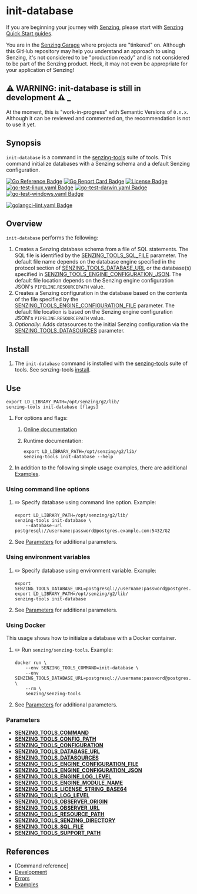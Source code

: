 # init-database

If you are beginning your journey with [Senzing],
please start with [Senzing Quick Start guides].

You are in the [Senzing Garage] where projects are "tinkered" on.
Although this GitHub repository may help you understand an approach to using Senzing,
it's not considered to be "production ready" and is not considered to be part of the Senzing product.
Heck, it may not even be appropriate for your application of Senzing!

## :warning: WARNING: init-database is still in development :warning: _

At the moment, this is "work-in-progress" with Semantic Versions of `0.n.x`.
Although it can be reviewed and commented on,
the recommendation is not to use it yet.

## Synopsis

`init-database` is a command in the
[senzing-tools]
suite of tools.
This command initialize databases with a Senzing schema and a default Senzing configuration.

[![Go Reference Badge]][Package reference]
[![Go Report Card Badge]][Go Report Card]
[![License Badge]][License]
[![go-test-linux.yaml Badge]][go-test-linux.yaml]
[![go-test-darwin.yaml Badge]][go-test-darwin.yaml]
[![go-test-windows.yaml Badge]][go-test-windows.yaml]

[![golangci-lint.yaml Badge]][golangci-lint.yaml]
## Overview

`init-database` performs the following:

1. Creates a Senzing database schema from a file of SQL statements.
   The SQL file is identified by the
   [SENZING_TOOLS_SQL_FILE]
   parameter.
   The default file name depends on the database engine specified in the
   protocol section of
   [SENZING_TOOLS_DATABASE_URL]
   or the database(s) specified in
   [SENZING_TOOLS_ENGINE_CONFIGURATION_JSON].
   The default file location depends on the Senzing engine configuration JSON's `PIPELINE`.`RESOURCEPATH` value.
1. Creates a Senzing configuration in the database based on the contents
   of the file specified by the
   [SENZING_TOOLS_ENGINE_CONFIGURATION_FILE]
    parameter.
   The default file location is based on the Senzing engine configuration JSON's `PIPELINE`.`RESOURCEPATH` value.
1. *Optionally:* Adds datasources to the initial Senzing configuration via the
   [SENZING_TOOLS_DATASOURCES]
   parameter.

## Install

1. The `init-database` command is installed with the
   [senzing-tools]
   suite of tools.
   See senzing-tools [install].

## Use

```console
export LD_LIBRARY_PATH=/opt/senzing/g2/lib/
senzing-tools init-database [flags]
```

1. For options and flags:
    1. [Online documentation]
    1. Runtime documentation:

        ```console
        export LD_LIBRARY_PATH=/opt/senzing/g2/lib/
        senzing-tools init-database --help
        ```

1. In addition to the following simple usage examples, there are additional [Examples].

### Using command line options

1. :pencil2: Specify database using command line option.
   Example:

    ```console
    export LD_LIBRARY_PATH=/opt/senzing/g2/lib/
    senzing-tools init-database \
        --database-url postgresql://username:password@postgres.example.com:5432/G2
    ```

1. See [Parameters] for additional parameters.

### Using environment variables

1. :pencil2: Specify database using environment variable.
   Example:

    ```console
    export SENZING_TOOLS_DATABASE_URL=postgresql://username:password@postgres.example.com:5432/G2
    export LD_LIBRARY_PATH=/opt/senzing/g2/lib/
    senzing-tools init-database
    ```

1. See [Parameters] for additional parameters.

### Using Docker

This usage shows how to initialze a database with a Docker container.

1. :pencil2: Run `senzing/senzing-tools`.
   Example:

    ```console
    docker run \
        --env SENZING_TOOLS_COMMAND=init-database \
        --env SENZING_TOOLS_DATABASE_URL=postgresql://username:password@postgres.example.com:5432/G2 \
        --rm \
        senzing/senzing-tools
    ```

1. See [Parameters] for additional parameters.

### Parameters

- **[SENZING_TOOLS_COMMAND]**
- **[SENZING_TOOLS_CONFIG_PATH]**
- **[SENZING_TOOLS_CONFIGURATION]**
- **[SENZING_TOOLS_DATABASE_URL]**
- **[SENZING_TOOLS_DATASOURCES]**
- **[SENZING_TOOLS_ENGINE_CONFIGURATION_FILE]**
- **[SENZING_TOOLS_ENGINE_CONFIGURATION_JSON]**
- **[SENZING_TOOLS_ENGINE_LOG_LEVEL]**
- **[SENZING_TOOLS_ENGINE_MODULE_NAME]**
- **[SENZING_TOOLS_LICENSE_STRING_BASE64]**
- **[SENZING_TOOLS_LOG_LEVEL]**
- **[SENZING_TOOLS_OBSERVER_ORIGIN]**
- **[SENZING_TOOLS_OBSERVER_URL]**
- **[SENZING_TOOLS_RESOURCE_PATH]**
- **[SENZING_TOOLS_SENZING_DIRECTORY]**
- **[SENZING_TOOLS_SQL_FILE]**
- **[SENZING_TOOLS_SUPPORT_PATH]**

## References

- [Command reference]
- [Development]
- [Errors]
- [Examples]

[API documentation]: https://pkg.go.dev/github.com/senzing-garage/template-go
[Development]: docs/development.md
[DockerHub]: https://hub.docker.com/r/senzing/template-go
[Errors]: docs/errors.md
[Examples]: docs/examples.md
[Examples]: docs/examples.md
[Go Package library]: https://pkg.go.dev
[Go Reference Badge]: https://pkg.go.dev/badge/github.com/senzing-garage/template-go.svg
[Go Report Card Badge]: https://goreportcard.com/badge/github.com/senzing-garage/template-go
[Go Report Card]: https://goreportcard.com/report/github.com/senzing-garage/template-go
[License Badge]: https://img.shields.io/badge/License-Apache2-brightgreen.svg
[License]: https://github.com/senzing-garage/template-go/blob/main/LICENSE
[Online documentation]: https://hub.senzing.com/senzing-tools/senzing-tools_init-database.html
[Package reference]: https://pkg.go.dev/github.com/senzing-garage/template-go
[Parameters]: #parameters
[SENZING_TOOLS_COMMAND]: https://github.com/senzing-garage/knowledge-base/blob/main/lists/environment-variables.md#senzing_tools_command
[SENZING_TOOLS_CONFIGURATION]: https://github.com/senzing-garage/knowledge-base/blob/main/lists/environment-variables.md#senzing_tools_configuration
[SENZING_TOOLS_CONFIG_PATH]: https://github.com/senzing-garage/knowledge-base/blob/main/lists/environment-variables.md#senzing_tools_config_path
[SENZING_TOOLS_DATABASE_URL]: https://github.com/senzing-garage/knowledge-base/blob/main/lists/environment-variables.md#senzing_tools_database_url
[SENZING_TOOLS_DATABASE_URL]: https://github.com/senzing-garage/knowledge-base/blob/main/lists/environment-variables.md#senzing_tools_database_url
[SENZING_TOOLS_DATASOURCES]: https://github.com/senzing-garage/knowledge-base/blob/main/lists/environment-variables.md#senzing_tools_datasources
[SENZING_TOOLS_DATASOURCES]: https://github.com/senzing-garage/knowledge-base/blob/main/lists/environment-variables.md#senzing_tools_datasources
[SENZING_TOOLS_ENGINE_CONFIGURATION_FILE]: https://github.com/senzing-garage/knowledge-base/blob/main/lists/environment-variables.md#senzing_tools_engine_configuration_file
[SENZING_TOOLS_ENGINE_CONFIGURATION_FILE]: https://github.com/senzing-garage/knowledge-base/blob/main/lists/environment-variables.md#senzing_tools_engine_configuration_file
[SENZING_TOOLS_ENGINE_CONFIGURATION_JSON]: https://github.com/senzing-garage/knowledge-base/blob/main/lists/environment-variables.md#senzing_tools_engine_configuration_json
[SENZING_TOOLS_ENGINE_CONFIGURATION_JSON]: https://github.com/senzing-garage/knowledge-base/blob/main/lists/environment-variables.md#senzing_tools_engine_configuration_json
[SENZING_TOOLS_ENGINE_LOG_LEVEL]: https://github.com/senzing-garage/knowledge-base/blob/main/lists/environment-variables.md#senzing_tools_engine_log_level
[SENZING_TOOLS_ENGINE_MODULE_NAME]: https://github.com/senzing-garage/knowledge-base/blob/main/lists/environment-variables.md#senzing_tools_engine_module_name
[SENZING_TOOLS_LICENSE_STRING_BASE64]: https://github.com/senzing-garage/knowledge-base/blob/main/lists/environment-variables.md#senzing_tools_license_string_base64
[SENZING_TOOLS_LOG_LEVEL]: https://github.com/senzing-garage/knowledge-base/blob/main/lists/environment-variables.md#senzing_tools_log_level
[SENZING_TOOLS_OBSERVER_ORIGIN]: https://github.com/senzing-garage/knowledge-base/blob/main/lists/environment-variables.md#senzing_tools_observer_origin
[SENZING_TOOLS_OBSERVER_URL]: https://github.com/senzing-garage/knowledge-base/blob/main/lists/environment-variables.md#senzing_tools_observer_url
[SENZING_TOOLS_RESOURCE_PATH]: https://github.com/senzing-garage/knowledge-base/blob/main/lists/environment-variables.md#senzing_tools_resource_path
[SENZING_TOOLS_SENZING_DIRECTORY]: https://github.com/senzing-garage/knowledge-base/blob/main/lists/environment-variables.md#senzing_tools_senzing_directory
[SENZING_TOOLS_SQL_FILE]: https://github.com/senzing-garage/knowledge-base/blob/main/lists/environment-variables.md#senzing_tools_sql_file
[SENZING_TOOLS_SQL_FILE]: https://github.com/senzing-garage/knowledge-base/blob/main/lists/environment-variables.md#senzing_tools_sql_file
[SENZING_TOOLS_SUPPORT_PATH]: https://github.com/senzing-garage/knowledge-base/blob/main/lists/environment-variables.md#senzing_tools_support_path
[Senzing Garage]: https://github.com/senzing-garage
[Senzing Quick Start guides]: https://docs.senzing.com/quickstart/
[Senzing]: https://senzing.com/
[go-test-darwin.yaml Badge]: https://github.com/senzing-garage/template-go/actions/workflows/go-test-darwin.yaml/badge.svg
[go-test-darwin.yaml]: https://github.com/senzing-garage/template-go/actions/workflows/go-test-darwin.yaml
[go-test-linux.yaml Badge]: https://github.com/senzing-garage/template-go/actions/workflows/go-test-linux.yaml/badge.svg
[go-test-linux.yaml]: https://github.com/senzing-garage/template-go/actions/workflows/go-test-linux.yaml
[go-test-windows.yaml Badge]: https://github.com/senzing-garage/template-go/actions/workflows/go-test-windows.yaml/badge.svg
[go-test-windows.yaml]: https://github.com/senzing-garage/template-go/actions/workflows/go-test-windows.yaml
[golangci-lint.yaml Badge]: https://github.com/senzing-garage/template-go/actions/workflows/golangci-lint.yaml/badge.svg
[golangci-lint.yaml]: https://github.com/senzing-garage/template-go/actions/workflows/golangci-lint.yaml
[install]: https://github.com/senzing-garage/senzing-tools#install
[main.go]: main.go
[senzing-tools]: https://github.com/senzing-garage/senzing-tools
[senzing-tools]: https://github.com/senzing-garage/senzing-tools
